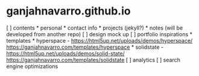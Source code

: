 # ganjahnavarro.github.io

[ ] contents
    * personal
    * contact info
    * projects (jekyll?)
    * notes (will be developed from another repo)
[ ] design mock up
[ ] portfolio inspirations
    * templates
        * hyperspace - https://html5up.net/uploads/demos/hyperspace/
            https://ganjahnavarro.com/templates/hyperspace
        * solidstate - https://html5up.net/uploads/demos/solid-state/
            https://ganjahnavarro.com/templates/solidstate
[ ] analytics
[ ] search engine optimizations
